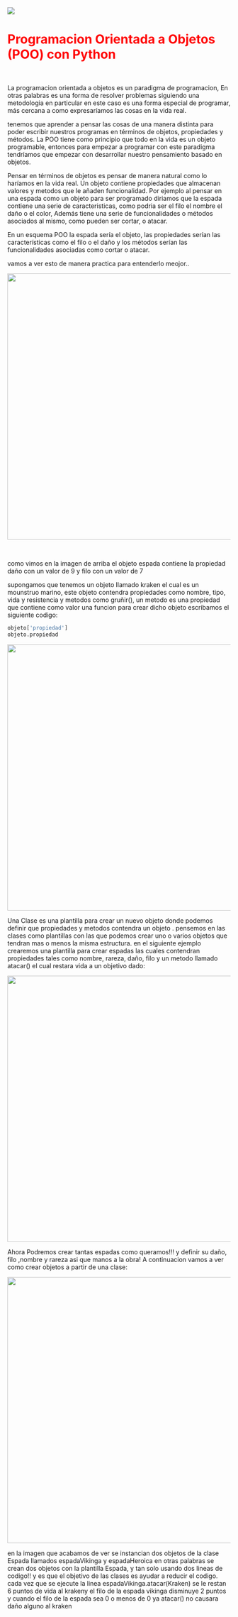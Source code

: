 <img src='https://i.imgur.com/gScS6Vz.png'>
<h1 style='color: red'>Programacion Orientada a Objetos (POO) con Python</h1><br>

<p>La programacion orientada a objetos es un paradigma de programacion, En otras palabras
es una forma de resolver problemas siguiendo una metodologia en particular en este caso es una forma especial de programar, más cercana a como expresaríamos las cosas en la vida real.
</p>
<p>tenemos que aprender a pensar las cosas de una manera distinta para poder escribir nuestros programas en términos de objetos, propiedades y métodos. La POO tiene como principio que todo en la vida es un objeto programable, entonces para empezar a programar con este paradigma tendríamos que empezar con desarrollar nuestro pensamiento basado en objetos.</p>

<p>Pensar en términos de objetos es pensar de manera natural como lo haríamos en la vida real. 
Un objeto contiene propiedades que almacenan valores y metodos que le añaden funcionalidad.
Por ejemplo al pensar en una espada como un objeto para ser programado diriamos que la espada contiene una serie de caracteristicas, como
podria ser el filo el nombre el daño o el color, Además tiene una serie de funcionalidades o métodos asociados al mismo, como pueden ser cortar, o atacar.
<p>En un esquema POO la espada sería el objeto, las propiedades serían las características como el filo o el daño y los métodos serían las funcionalidades asociadas como cortar o atacar.</p>
<p>vamos a ver esto de manera practica para entenderlo meojor.. </p>
<p align="center"><img width='600px' src='https://i.imgur.com/yb7s66g.png'></p>
<br>
<p>como vimos en la imagen de arriba el objeto espada contiene la propiedad daño con un valor de 9 y filo con un valor de 7</p>
<p>supongamos que tenemos un objeto
llamado kraken el cual es un mounstruo marino, este objeto contendra propiedades como nombre, tipo,
vida y resistencia y metodos como gruñir(), un metodo es una propiedad que contiene como valor una funcion
para crear dicho objeto escribamos el siguiente codigo:</p>

```python
objeto['propiedad']
objeto.propiedad
```

<p align="center"><img width='600px' src='https://i.imgur.com/eTdtwTP.png'></p>
<p>Una Clase es una plantilla para crear un nuevo objeto donde podemos definir que
propiedades y metodos contendra un objeto .
pensemos en las clases  como plantillas con las que podemos crear uno o varios objetos
que tendran mas o menos la misma estructura. en el siguiente ejemplo crearemos una plantilla para crear
espadas las cuales contendran propiedades tales como nombre, rareza, daño, filo y un metodo
llamado atacar() el cual restara vida a un objetivo dado:</p>

<p align="center"><img width='600px' src='https://i.imgur.com/oydQAAn.png'></p>
<p>Ahora Podremos crear tantas espadas como queramos!!! y definir su daño, filo ,nombre 
y rareza asi que manos a la obra!
A continuacion vamos a ver como crear objetos a partir de una clase:</p>
<p align="center"><img width='600px' src='https://i.imgur.com/8UkUbRu.png'></p>
<p>en la imagen que acabamos de ver se instancian dos objetos de la
clase Espada llamados espadaVikinga y espadaHeroica en otras palabras
se crean dos objetos con la plantilla Espada, y tan solo usando dos lineas de codigo!!
y es que el objetivo de las clases es ayudar a reducir el codigo.
cada vez que se ejecute la linea espadaVikinga.atacar(Kraken) se le restan 6 puntos 
de vida al krakeny el filo de la espada vikinga disminuye 2 puntos y cuando
el filo de la espada sea 0 o menos de 0 ya atacar() no causara daño alguno al kraken</p>



